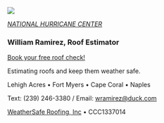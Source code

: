 ![](20253031340-20253031910-ABI-AL132025-GEOCOLOR-1000x1000.gif)


[*NATIONAL HURRICANE CENTER*](https://www.nhc.noaa.gov/)


### William Ramirez, Roof Estimator

[Book your free roof check!](2392463380)

Estimating roofs and keep them weather safe.

Lehigh Acres • Fort Myers • Cape Coral • Naples

Text: (239) 246-3380 / Email: [wramirez@duck.com](mailto:wramirez@duck.com)

[WeatherSafe Roofing, Inc](https://www.weathersafe.us/) • CCC1337014
